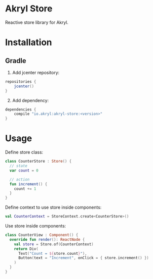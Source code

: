 # Akryl Store

Reactive store library for Akryl.

# Installation

## Gradle

1. Add jcenter repository:

```gradle
repositories {
    jcenter()
}
```

2. Add dependency:

```gradle
dependencies {
    compile "io.akryl:akryl-store:<version>"
}
```

# Usage

Define store class:

```kotlin
class CounterStore : Store() {
  // state
  var count = 0

  // action
  fun increment() {
    count += 1
  }
}
```

Define context to use store inside components:

```kotlin
val CounterContext = StoreContext.create<CounterStore>()
```

Use store inside components:

```kotlin
class CounterView : Component() {
  override fun render(): ReactNode {
    val store = Store.of(CounterContext)
    return Div(
      Text("Count = ${store.count}"),
      Button(text = "Increment", onClick = { store.increment() })
    )
  }
}
```

